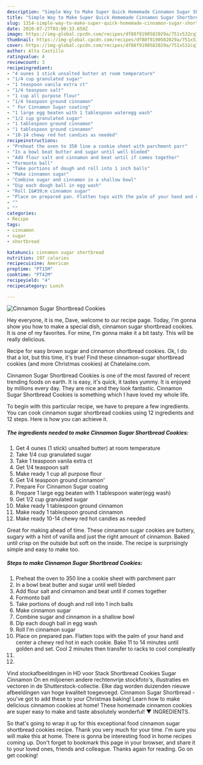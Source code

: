 ```yaml
---
description: "Simple Way to Make Super Quick Homemade Cinnamon Sugar Shortbread Cookies"
title: "Simple Way to Make Super Quick Homemade Cinnamon Sugar Shortbread Cookies"
slug: 1314-simple-way-to-make-super-quick-homemade-cinnamon-sugar-shortbread-cookies
date: 2020-07-27T03:00:33.650Z
image: https://img-global.cpcdn.com/recipes/df88f9190582029a/751x532cq70/cinnamon-sugar-shortbread-cookies-recipe-main-photo.jpg
thumbnail: https://img-global.cpcdn.com/recipes/df88f9190582029a/751x532cq70/cinnamon-sugar-shortbread-cookies-recipe-main-photo.jpg
cover: https://img-global.cpcdn.com/recipes/df88f9190582029a/751x532cq70/cinnamon-sugar-shortbread-cookies-recipe-main-photo.jpg
author: Alta Castillo
ratingvalue: 4
reviewcount: 3
recipeingredient:
- "4 ounes 1 stick unsalted butter at room temperature"
- "1/4 cup granulated sugar"
- "1 teaspoon vanila extra ct"
- "1/4 teaspoon salt"
- "1 cup all purpose flour"
- "1/4 teaspoon ground cinnamon"
- " For Cinnamon Sugar coating"
- "1 large egg beaten with 1 tablespoon wateregg wash"
- "1/2 cup granulated sugar"
- "1 tablespoon ground cinnamon"
- "1 tablespoon ground cinnamon"
- "10-14 chewy red hot candies as needed"
recipeinstructions:
- "Preheat the oven to 350 line a cookie sheet with parchment parr"
- "In a bowl beat butter and sugar until well bleded"
- "Add flour salt and cinnamon and beat until if comes together"
- "Formonto ball"
- "Take portions of dough and roll into 1 inch balls"
- "Make cinnamon sugar"
- "Combine sugar and cinnamon in a shallow bowl"
- "Dip each dough ball in egg wash"
- "Roll I&#39;m cinnamon sugar"
- "Place on prepared pan. Flatten tops with the palm of your hand and center a chewy red hot in each cookie. Bake 11 to 14 minutes until golden and set. Cool 2 minutes then transfer to racks to cool compleatly"
- ""
- ""
categories:
- Recipe
tags:
- cinnamon
- sugar
- shortbread

katakunci: cinnamon sugar shortbread 
nutrition: 197 calories
recipecuisine: American
preptime: "PT15M"
cooktime: "PT42M"
recipeyield: "4"
recipecategory: Lunch

---
```



![Cinnamon Sugar Shortbread Cookies](https://img-global.cpcdn.com/recipes/df88f9190582029a/751x532cq70/cinnamon-sugar-shortbread-cookies-recipe-main-photo.jpg)

Hey everyone, it is me, Dave, welcome to our recipe page. Today, I'm gonna show you how to make a special dish, cinnamon sugar shortbread cookies. It is one of my favorites. For mine, I'm gonna make it a bit tasty. This will be really delicious.

Recipe for easy brown sugar and cinnamon shortbread cookies. Ok, I do that a lot, but this time, it&#39;s true! Find these cinnamon-sugar shortbread cookies (and more Christmas cookies) at Chatelaine.com.

Cinnamon Sugar Shortbread Cookies is one of the most favored of recent trending foods on earth. It is easy, it's quick, it tastes yummy. It is enjoyed by millions every day. They are nice and they look fantastic. Cinnamon Sugar Shortbread Cookies is something which I have loved my whole life.


To begin with this particular recipe, we have to prepare a few ingredients. You can cook cinnamon sugar shortbread cookies using 12 ingredients and 12 steps. Here is how you can achieve it.

<!--inarticleads1-->

##### The ingredients needed to make Cinnamon Sugar Shortbread Cookies:

1. Get 4 ounes (1 stick) unsalted butter) at room temperature
1. Take 1/4 cup granulated sugar
1. Take 1 teaspoon vanila extra ct
1. Get 1/4 teaspoon salt
1. Make ready 1 cup all purpose flour
1. Get 1/4 teaspoon ground cinnamon&#39;
1. Prepare  For Cinnamon Sugar coating
1. Prepare 1 large egg beaten with 1 tablespoon water(egg wash)
1. Get 1/2 cup granulated sugar
1. Make ready 1 tablespoon ground cinnamon
1. Make ready 1 tablespoon ground cinnamon
1. Make ready 10-14 chewy red hot candies as needed


Great for making ahead of time. These cinnamon sugar cookies are buttery, sugary with a hint of vanilla and just the right amount of cinnamon. Baked until crisp on the outside but soft on the inside. The recipe is surprisingly simple and easy to make too. 

<!--inarticleads2-->

##### Steps to make Cinnamon Sugar Shortbread Cookies:

1. Preheat the oven to 350 line a cookie sheet with parchment parr
1. In a bowl beat butter and sugar until well bleded
1. Add flour salt and cinnamon and beat until if comes together
1. Formonto ball
1. Take portions of dough and roll into 1 inch balls
1. Make cinnamon sugar
1. Combine sugar and cinnamon in a shallow bowl
1. Dip each dough ball in egg wash
1. Roll I&#39;m cinnamon sugar
1. Place on prepared pan. Flatten tops with the palm of your hand and center a chewy red hot in each cookie. Bake 11 to 14 minutes until golden and set. Cool 2 minutes then transfer to racks to cool compleatly
1. 
1. 


Vind stockafbeeldingen in HD voor Stack Shortbread Cookies Sugar Cinnamon On en miljoenen andere rechtenvrije stockfoto&#39;s, illustraties en vectoren in de Shutterstock-collectie. Elke dag worden duizenden nieuwe afbeeldingen van hoge kwaliteit toegevoegd. Cinnamon Sugar Shortbread - you&#39;ve got to add these to your Christmas baking! Learn how to make delicious cinnamon cookies at home! These homemade cinnamon cookies are super easy to make and taste absolutely wonderful! ▼ INGREDIENTS. 

So that's going to wrap it up for this exceptional food cinnamon sugar shortbread cookies recipe. Thank you very much for your time. I'm sure you will make this at home. There is gonna be interesting food in home recipes coming up. Don't forget to bookmark this page in your browser, and share it to your loved ones, friends and colleague. Thanks again for reading. Go on get cooking!
